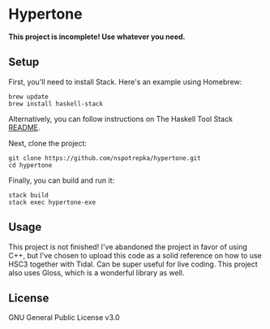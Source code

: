 # Hypertone

**This project is incomplete! Use whatever you need.**

## Setup

First, you'll need to install Stack. Here's an example using Homebrew:

```
brew update
brew install haskell-stack
```

Alternatively, you can follow instructions on The Haskell Tool
Stack [README](https://docs.haskellstack.org/en/stable/README/).

Next, clone the project:

```
git clone https://github.com/nspotrepka/hypertone.git
cd hypertone
```

Finally, you can build and run it:

```
stack build
stack exec hypertone-exe
```

## Usage

This project is not finished! I've abandoned the project in favor of using C++,
but I've chosen to upload this code as a solid reference on how to use HSC3
together with Tidal. Can be super useful for live coding. This project also uses
Gloss, which is a wonderful library as well.

## License

GNU General Public License v3.0
